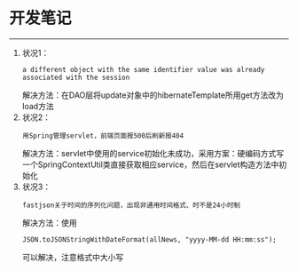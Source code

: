 # 开发笔记
---
1. 状况1：
    ```
    a different object with the same identifier value was already associated with the session
    ```
    解决方法：在DAO层将update对象中的hibernateTemplate所用get方法改为load方法
2. 状况2：
    ```
    用Spring管理servlet，前端页面报500后刷新报404
    ```
    解决方法：servlet中使用的service初始化未成功，采用方案：硬编码方式写一个SpringContextUtil类直接获取相应service，然后在servlet构造方法中初始化
3. 状况3：
    ```
    fastjson关于时间的序列化问题，出现非通用时间格式、时不是24小时制
    ```
    解决方法：使用
    ```
    JSON.toJSONStringWithDateFormat(allNews, "yyyy-MM-dd HH:mm:ss");
    ```
    可以解决，注意格式中大小写
    